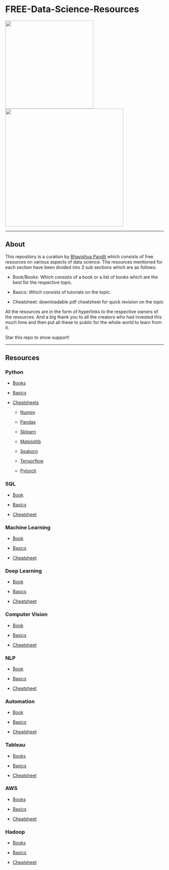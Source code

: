 # FREE-Data-Science-Resources

<img src="https://i.ibb.co/YyLs5Fr/d.jpg" width="280"/><img src="https://i.ibb.co/qxv09ng/image.png" width="375"/>

-------------------------------------------------------------------------------------------------------------------

## About

This repository is a curation by [Bhavishya Pandit](https://www.linkedin.com/in/bhavishya-pandit/) which consists of free resources on various aspects of data science. The resources mentioned for each section have been divided into 3 sub sections which are as follows: 
   
   * Book/Books: Which consists of a book or a list of books which are the best for the respective topic.
    
   * Basics: Which consists of tutorials on the topic.

   * Cheatsheet: downloadable pdf cheatsheet for quick revision on the topic

All the resources are in the form of hyperlinks to the respective owners of the resources. And a big thank you to all the creators who had invested this much time and then put all these to public for the whole world to learn from it.

Star this repo to show support! 

-------------------------------------------------------------------------------------------------------------------

## Resources

### Python
  
  * [Books](https://www.java67.com/2017/05/top-7-free-python-programming-books-pdf-online-download.html)
  
  * [Basics](https://www.w3schools.com/python/python_intro.asp)
  
  * [Cheatsheets](https://static.realpython.com/python_cheat_sheet_v1.pdf)
  
    * [Numpy](https://s3.amazonaws.com/assets.datacamp.com/blog_assets/Numpy_Python_Cheat_Sheet.pdf)

    * [Pandas](https://www.googleadservices.com/pagead/aclk?sa=L&ai=DChcSEwiYnoOTv4btAhXJg0sFHa8wDzkYABAAGgJzZg&ae=2&ohost=www.google.com&cid=CAESQOD2nvW4CjcqENqpTqXNIReq3Grx7M2DrexlqybBHedo8rRMr4-F5evYk7gyjNcsZOrWvaSNIRPRiTE_JxUtwL0&sig=AOD64_15iHAzgfyIzhyhRJmJqgF8hi3vJg&q&adurl&ved=2ahUKEwi14fuSv4btAhVY4jgGHdcqD9AQ0Qx6BAgHEAE)

    * [Sklearn](https://www.datacamp.com/community/blog/scikit-learn-cheat-sheet)

    * [Matplotlib](https://s3.amazonaws.com/assets.datacamp.com/blog_assets/Python_Matplotlib_Cheat_Sheet.pdf)
    
    * [Seaborn](https://s3.amazonaws.com/assets.datacamp.com/blog_assets/Python_Seaborn_Cheat_Sheet.pdf)
    
    * [Tensorflow](http://www.aicheatsheets.com/static/pdfs/tensorflow_v_2.0.pdf)

    * [Pytorch](https://pytorch.org/tutorials/beginner/ptcheat.html)

### SQL

  * [Book](https://www.linkedin.com/posts/bhavishya-pandit_learn-sql-activity-6725401140504092673-Sjc2?lipi=urn%3Ali%3Apage%3Ad_flagship3_profile_view_base_recent_activity_details_shares%3BuF11BIoeSrO9fXas59tozA%3D%3D)
  
  * [Basics](https://www.w3schools.com/sql/sql_join.asp)
  
  * [Cheatsheet](https://www.sqltutorial.org/sql-cheat-sheet/)
 

### Machine Learning

  * [Book](https://github.com/jakevdp/PythonDataScienceHandbook)
  
  * [Basics](https://elitedatascience.com/learn-machine-learning)

  * [Cheatsheet](https://medium.com/machine-learning-in-practice/cheat-sheet-of-machine-learning-and-python-and-math-cheat-sheets-a4afe4e791b6)
  
### Deep Learning

  * [Book](http://neuralnetworksanddeeplearning.com/)
  
  * [Basics](https://towardsdatascience.com/deep-learning-basics-1d26923cc24a)

  * [Cheatsheet](https://stanford.edu/~shervine/teaching/cs-229/cheatsheet-deep-learning)

### Computer Vision

  * [Book](https://www.packtpub.com/free-ebooks/application-development/mastering-opencv-4-third-edition/9781789533576)
  
  * [Basics](https://realpython.com/tutorials/computer-vision/)

  * [Cheatsheet](https://github.com/a-anjos/python-opencv/blob/master/cv2cheatsheet.pdf)

### NLP

  * [Book](https://www.nltk.org/book/)
  
  * [Basics](https://towardsai.net/p/nlp/natural-language-processing-nlp-with-python-tutorial-for-beginners-1f54e610a1a0)
  
  * [Cheatsheet](https://towardsdatascience.com/cheat-sheet-for-nlp-a-summary-of-my-nlp-learning-journey-thus-far-6ee753943890)
  
### Automation

  * [Book](https://automatetheboringstuff.com/)
  
  * [Basics](https://www.guru99.com/selenium-tutorial.html)

  * [Cheatsheet](https://intellipaat.com/blog/tutorial/selenium-tutorial/selenium-cheat-sheet/)

### Tableau

  * [Books](https://www.tableau.com/learn/articles/books-about-data-visualization)
  
  * [Basics](https://www.tutorialspoint.com/tableau/tableau_tutorial.pdf)

  * [Cheatsheet](https://intellipaat.com/blog/tutorial/tableau-tutorial/tableau-cheat-sheet/)

### AWS 

  * [Books](https://digitalcloud.training/aws-free-ebook-beginners-guide-to-aws-certification/)
  
  * [Basics](https://aws.amazon.com/getting-started/hands-on/)

  * [Cheatsheet](https://tutorialsdojo.com/aws-cheat-sheets/)

### Hadoop

  * [Books](https://www.edupristine.com/blog/10-best-ebooks-hadoop)
  
  * [Basics](https://www.tutorialspoint.com/hadoop/index.htm)

  * [Cheatsheet](https://intellipaat.com/blog/tutorial/big-data-and-hadoop-tutorial/big-data-hadoop-cheat-sheet/)
